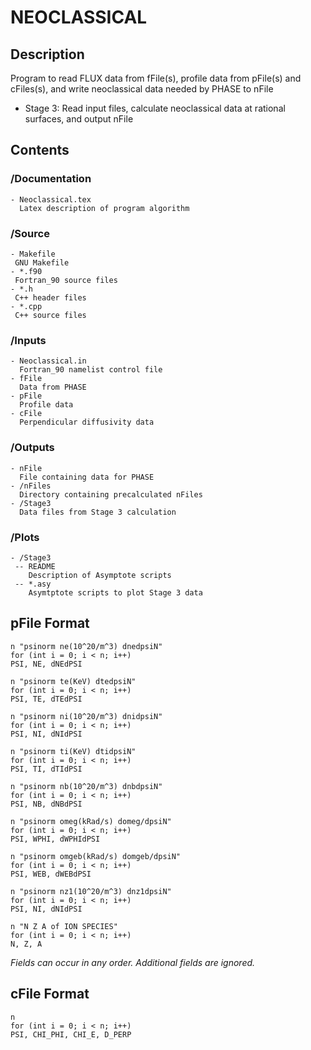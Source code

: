 # NEOCLASSICAL

## Description

   Program to read FLUX data from fFile(s), profile data from pFile(s) and cFiles(s), and write neoclassical data needed by PHASE to nFile
   - Stage 3:
     Read input files, calculate neoclassical data at rational surfaces, and output nFile
   
## Contents

 ### /Documentation
    - Neoclassical.tex
      Latex description of program algorithm
	  
 ### /Source
    - Makefile
	 GNU Makefile
	- *.f90
	 Fortran_90 source files
	- *.h
	 C++ header files
	- *.cpp
	 C++ source files
	 
 ### /Inputs
	- Neoclassical.in
	  Fortran_90 namelist control file
	- fFile
	  Data from PHASE
	- pFile
	  Profile data
	- cFile
	  Perpendicular diffusivity data
	  
 ### /Outputs
    - nFile
	  File containing data for PHASE
	- /nFiles
      Directory containing precalculated nFiles
	- /Stage3
	  Data files from Stage 3 calculation
	  
 ### /Plots
    - /Stage3
	 -- README
	    Description of Asymptote scripts
	 -- *.asy
	    Asymtptote scripts to plot Stage 3 data

## pFile Format

	n "psinorm ne(10^20/m^3) dnedpsiN"
	for (int i = 0; i < n; i++)
	PSI, NE, dNEdPSI
	
	n "psinorm te(KeV) dtedpsiN"
	for (int i = 0; i < n; i++)
	PSI, TE, dTEdPSI
	
	n "psinorm ni(10^20/m^3) dnidpsiN"
	for (int i = 0; i < n; i++)
	PSI, NI, dNIdPSI
	
	n "psinorm ti(KeV) dtidpsiN"
	for (int i = 0; i < n; i++)
	PSI, TI, dTIdPSI
	
	n "psinorm nb(10^20/m^3) dnbdpsiN"
	for (int i = 0; i < n; i++)
	PSI, NB, dNBdPSI
	
	n "psinorm omeg(kRad/s) domeg/dpsiN"
	for (int i = 0; i < n; i++)
	PSI, WPHI, dWPHIdPSI
	
	n "psinorm omgeb(kRad/s) domgeb/dpsiN"
	for (int i = 0; i < n; i++)
	PSI, WEB, dWEBdPSI
	
	n "psinorm nz1(10^20/m^3) dnz1dpsiN"
	for (int i = 0; i < n; i++)
	PSI, NI, dNIdPSI
	
	n "N Z A of ION SPECIES"
	for (int i = 0; i < n; i++)
	N, Z, A
	
 *Fields can occur in any order. Additional fields are ignored.*
 
 ## cFile Format
 
    n
    for (int i = 0; i < n; i++)
    PSI, CHI_PHI, CHI_E, D_PERP
